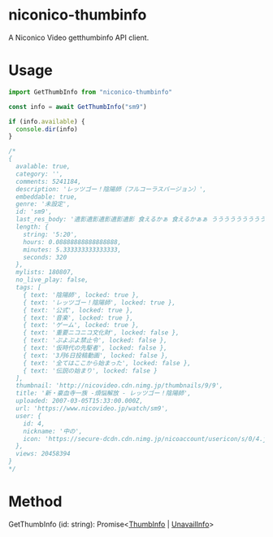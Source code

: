 # niconico-thumbinfo

A Niconico Video getthumbinfo API client.

# Usage

```ts
import GetThumbInfo from "niconico-thumbinfo"

const info = await GetThumbInfo("sm9")

if (info.available) {
  console.dir(info)
}

/*
{
  avalable: true,
  category: '',
  comments: 5241184,
  description: 'レッツゴー！陰陽師（フルコーラスバージョン）',
  embeddable: true,
  genre: '未設定',
  id: 'sm9',
  last_res_body: '遺影遺影遺影遺影遺影 食えるかぁ 食えるかぁぁ うううううううううう',
  length: {
    string: '5:20',
    hours: 0.08888888888888888,
    minutes: 5.333333333333333,
    seconds: 320
  },
  mylists: 180807,
  no_live_play: false,
  tags: [
    { text: '陰陽師', locked: true },
    { text: 'レッツゴー！陰陽師', locked: true },
    { text: '公式', locked: true },
    { text: '音楽', locked: true },
    { text: 'ゲーム', locked: true },
    { text: '重要ニコニコ文化財', locked: false },
    { text: 'ぷよぷよ禁止令', locked: false },
    { text: '仮時代の先駆者', locked: false },
    { text: '3月6日投稿動画', locked: false },
    { text: '全てはここから始まった', locked: false },
    { text: '伝説の始まり', locked: false }
  ],
  thumbnail: 'http://nicovideo.cdn.nimg.jp/thumbnails/9/9',
  title: '新・豪血寺一族 -煩悩解放 - レッツゴー！陰陽師',
  uploaded: 2007-03-05T15:33:00.000Z,
  url: 'https://www.nicovideo.jp/watch/sm9',
  user: {
    id: 4,
    nickname: '中の',
    icon: 'https://secure-dcdn.cdn.nimg.jp/nicoaccount/usericon/s/0/4.jpg?1271141672'
  },
  views: 20458394
}
*/
```

# Method
GetThumbInfo (id: string): Promise<[ThumbInfo](https://github.com/ookkoouu/niconico-thumbinfo/blob/main/src/interfaces/Info.ts) | [UnavailInfo](https://github.com/ookkoouu/niconico-thumbinfo/blob/main/src/interfaces/Info.ts)>
